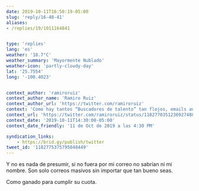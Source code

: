 ```yaml
---
date: 2019-10-11T16:50:19-05:00
slug: 'reply/16-48-41'
aliases:
- /replies/19/1011164841


type: 'replies'
lang: 'es'
weather: '18.7°C'
weather_summary: 'Mayormente Nublado'
weather-icon: 'partly-cloudy-day'
lat: '25.7554'
long: '-100.4023'


context_author: 'ramiroruiz'
context_author_name: 'Ramiro Ruiz'
context_author_url: 'https://twitter.com/ramiroruiz'
context: 'Como hay tantos “Buscadores de talento” tan flojos, emails automáticos. Correos idénticos y repetidos. Respondiendo desinterés semanas atrás, no importa, hoy recibo otro idéntico. Ya van 3 🤦🏻‍♂️ Los pescadores le varían más. <a href="https://ramiroruiz.com/es/notes/19/1011162859">https://ramiroruiz.com/es/notes/19/1011162859</a>'
context_url: 'https://twitter.com/ramiroruiz/status/1182770351236927488?s=12'
context_date: '2019-10-11T14:30:00-05:00'
context_date_friendly: '11 de Oct de 2019 a las 4:30 PM'

syndication_links:
    - https://brid.gy/publish/twitter
tweet_id: '1182775375795048449'
---
```

Y no es nada de presumir, si no fuera por mi correo no sabrían ni mi nombre. Son solo correos masivos sin importar que tan bueno seas.

Como ganado para cumplir su cuota.
